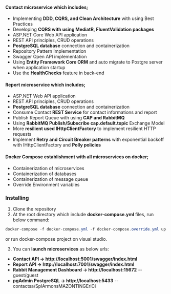  
#### Contact microservice which includes; 
* Implementing **DDD, CQRS, and Clean Architecture** with using Best Practices
* Developing **CQRS with using MediatR, FluentValidation packages**
* ASP.NET Core Web API application 
* REST API principles, CRUD operations
* **PostgreSQL database** connection and containerization
* Repository Pattern Implementation
* Swagger Open API implementation	
* Using **Entity Framework Core ORM** and auto migrate to Postgre server when application startup
* Use the **HealthChecks** feature in back-end 
  
#### Report microservice which includes;
* ASP.NET Web API application
* REST API principles, CRUD operations
* **PostgreSQL database** connection and containerization
* Consume Contact **REST Service** for contact informations and report
* Publish Report Queue with using **CAP and RabbitMQ** 
* Using **RabbitMQ Publish/Subscribe cap.default.topic** Exchange Model
* More **resilient used IHttpClientFactory**  to implement resilient HTTP requests 
* Implement **Retry and Circuit Breaker patterns** with exponential backoff with IHttpClientFactory and **Polly policies**
 
#### Docker Compose establishment with all microservices on docker;
* Containerization of microservices
* Containerization of databases
* Containerization of message queue
* Override Environment variables
 
### Installing
1. Clone the repository 
2. At the root directory which include **docker-compose.yml** files, run below command:
```csharp
docker-compose -f docker-compose.yml -f docker-compose.override.yml up -d
```
or run docker-compose project on visual studio.

3. You can **launch microservices** as below urls:
* **Contact API -> http://localhost:5001/swagger/index.html**
* **Report API -> http://localhost:7001/swagger/index.html** 
* **Rabbit Management Dashboard -> http://localhost:15672**   -- guest/guest 
* **pgAdmin PostgreSQL -> http://localhost:5433**   -- contactsa/SplArmonsMAZONTINGEriCi
